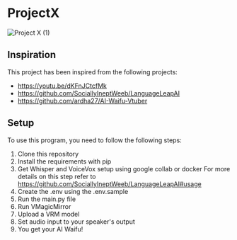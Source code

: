 ﻿# ProjectX

![Project X (1)](https://user-images.githubusercontent.com/61446939/225300921-299b0803-4114-4e8b-96e5-9f18d63332d1.png)



## Inspiration

This project has been inspired from the following projects:

- https://youtu.be/dKFnJCtcfMk
- https://github.com/SociallyIneptWeeb/LanguageLeapAI
- https://github.com/ardha27/AI-Waifu-Vtuber


## Setup

To use this program, you need to follow the following steps:

1. Clone this repository
2. Install the requirements with pip
3. Get Whisper and VoiceVox setup using google collab or docker
   For more details on this step refer to https://github.com/SociallyIneptWeeb/LanguageLeapAI#usage
4. Create the .env using the .env.sample
5. Run the main.py file
6. Run VMagicMirror
7. Upload a VRM model
8. Set audio input to your speaker's output
9. You get your AI Waifu!
